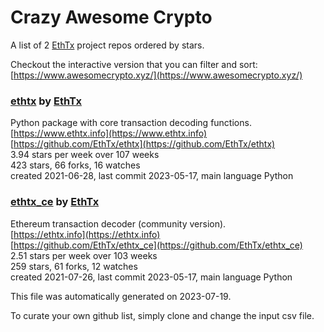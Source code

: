 # Crazy Awesome Crypto
A list of 2 [EthTx](https://github.com/EthTx) project repos ordered by stars.  

Checkout the interactive version that you can filter and sort: 
[https://www.awesomecrypto.xyz/](https://www.awesomecrypto.xyz/)  


### [ethtx](https://github.com/EthTx/ethtx) by [EthTx](https://github.com/EthTx)  
Python package with core transaction decoding functions.  
[https://www.ethtx.info](https://www.ethtx.info)  
[https://github.com/EthTx/ethtx](https://github.com/EthTx/ethtx)  
3.94 stars per week over 107 weeks  
423 stars, 66 forks, 16 watches  
created 2021-06-28, last commit 2023-05-17, main language Python  


### [ethtx_ce](https://github.com/EthTx/ethtx_ce) by [EthTx](https://github.com/EthTx)  
Ethereum transaction decoder (community version).  
[https://ethtx.info](https://ethtx.info)  
[https://github.com/EthTx/ethtx_ce](https://github.com/EthTx/ethtx_ce)  
2.51 stars per week over 103 weeks  
259 stars, 61 forks, 12 watches  
created 2021-07-26, last commit 2023-05-17, main language Python  


This file was automatically generated on 2023-07-19.  

To curate your own github list, simply clone and change the input csv file.  